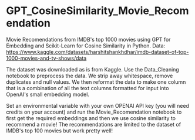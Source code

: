 # GPT_CosineSimilarity_Movie_Recomendation
Movie Recomendations from IMDB's top 1000 movies using GPT for Embedding and Scikit-Learn for Cosine Similarity in Python.
Data: https://www.kaggle.com/datasets/harshitshankhdhar/imdb-dataset-of-top-1000-movies-and-tv-shows/data

The dataset was downloaded as is from Kaggle. Use the Data_Cleaning notebook to preprocess the data. We strip away whitespace, remove duplicates and null values. We then reformat the data to make one column that is a combination of all the text columns formatted for input into OpenAI's small embedding model.

Set an environmental variable with your own OPENAI API key (you will need credits on your account) and run the Movie_Recomendation notebook to first get the required embeddings and then we use cosine similarity to recommend a movie! The recommendations are limited to the dataset of IMDB's top 100 movies but work pretty well! 
